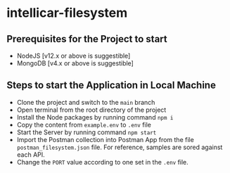 # intellicar-filesystem

## Prerequisites for the Project to start
- NodeJS [v12.x or above is suggestible]
- MongoDB [v4.x or above is suggestible]

## Steps to start the Application in Local Machine

- Clone the project and switch to the `main` branch
- Open terminal from the root directory of the project
- Install the Node packages by running command `npm i`
- Copy the content from `example.env` to `.env` file
- Start the Server by running command `npm start`
- Import the Postman collection into Postman App from the file `postman_filesystem.json` file. For reference, samples are sored against each API. 
- Change the `PORT` value according to one set in the `.env` file.